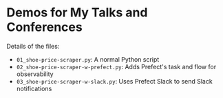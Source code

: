 # Demos for My Talks and Conferences

Details of the files:
- `01_shoe-price-scraper.py`: A normal Python script
- `02_shoe-price-scraper-w-prefect.py`: Adds Prefect's task and flow for observability
- `03_shoe-price-scraper-w-slack.py`: Uses Prefect Slack to send Slack notifications